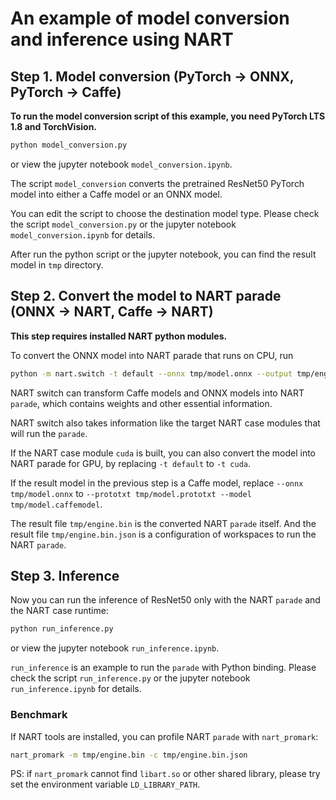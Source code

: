 # An example of model conversion and inference using NART

## Step 1. Model conversion (PyTorch -> ONNX, PyTorch -> Caffe)

**To run the model conversion script of this example,
you need PyTorch LTS 1.8 and TorchVision.**

```sh
python model_conversion.py
```
or view the jupyter notebook `model_conversion.ipynb`.

The script `model_conversion` converts
the pretrained ResNet50 PyTorch model into either a Caffe model or an ONNX model.

You can edit the script to choose the destination model type.
Please check the script `model_conversion.py` or the jupyter notebook `model_conversion.ipynb` for details.

After run the python script or the jupyter notebook,
you can find the result model in `tmp` directory.

## Step 2. Convert the model to NART parade (ONNX -> NART, Caffe -> NART)

**This step requires installed NART python modules.**

To convert the ONNX model into NART parade that runs on CPU, run
```sh
python -m nart.switch -t default --onnx tmp/model.onnx --output tmp/engine.bin
```

NART switch can transform Caffe models and ONNX models into NART `parade`,
which contains weights and other essential information.

NART switch also takes information like the target NART case modules
that will run the `parade`.

If the NART case module `cuda` is built,
you can also convert the model into NART parade for GPU,
by replacing `-t default` to `-t cuda`.

If the result model in the previous step is a Caffe model,
replace `--onnx tmp/model.onnx`
to `--prototxt tmp/model.prototxt --model tmp/model.caffemodel`.

The result file `tmp/engine.bin` is the converted NART `parade` itself.
And the result file `tmp/engine.bin.json` is a configuration of workspaces to run the NART `parade`.

## Step 3. Inference

Now you can run the inference of ResNet50 only with the NART `parade` and the NART case runtime:
```sh
python run_inference.py
```
or view the jupyter notebook `run_inference.ipynb`.

`run_inference` is an example to run the `parade` with Python binding.
Please check the script `run_inference.py` or the jupyter notebook `run_inference.ipynb` for details.

### Benchmark

If NART tools are installed,
you can profile NART `parade` with `nart_promark`:
```sh
nart_promark -m tmp/engine.bin -c tmp/engine.bin.json
```

PS: if `nart_promark` cannot find `libart.so` or other shared library,
please try set the environment variable `LD_LIBRARY_PATH`.
